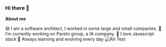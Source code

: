 ### Hi there 👋

**About me**

😄 I am a software architect, I worked in some large and small companies.
🔭 I’m currently working on Pareto group, a IA company.
💬 I love Javascript stack
🌱 Always learning and evolving every day
![Alt Text](https://i.imgur.com/5jWcXif.gif)
